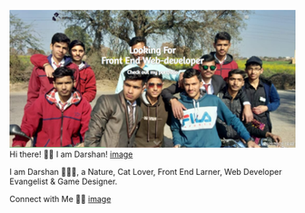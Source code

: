 ![image](https://github.com/Darshan-star/Darshan-star/blob/main/111111111.png?raw=true)
Hi there! 👋🏻 I am Darshan! [image](https://user-images.githubusercontent.com/75985193/147407807-d6aec55a-2582-4ebd-af64-68bb082649bd.png)

I am Darshan 🙋🏻‍♂️, a Nature, Cat Lover, Front End Larner, Web Developer Evangelist & Game Designer.

Connect with Me 🤝🏻
[image](https://user-images.githubusercontent.com/75985193/147408099-c1db8569-6953-47e4-b137-8fd4b3956c0c.png)



